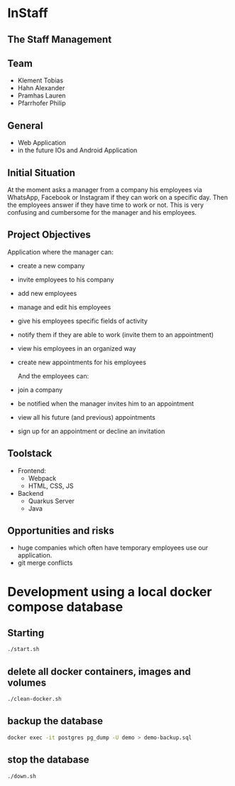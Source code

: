 # InStaff

## The Staff Management 

## Team

* Klement Tobias
* Hahn Alexander
* Pramhas Lauren
* Pfarrhofer Philip

## General

* Web Application
* in the future IOs and Android Application

## Initial Situation

At the moment asks a manager from a company his employees via WhatsApp, Facebook or Instagram if they can work on a specific day. 
Then the employees answer if they have time to work or not. This is very confusing and cumbersome for the manager and his employees.


## Project Objectives

 Application where the manager can:
* create a new company
* invite employees to his company
* add new employees
* manage and edit his employees
* give his employees specific fields of activity
* notify them if they are able to work (invite them to an appointment)
* view his employees in an organized way
* create new appointments for his employees

  And the employees can:
* join a company
* be notified when the manager invites him to an appointment
* view all his future (and previous) appointments
* sign up for an appointment or decline an invitation

## Toolstack

* Frontend:
  + Webpack
  + HTML, CSS, JS
* Backend
  + Quarkus Server
  + Java

## Opportunities and risks

* huge companies which often have temporary employees use our application.
* git merge conflicts

# Development using a local docker compose database

## Starting

```bash
./start.sh
```

## delete all docker containers, images and volumes

```bash
./clean-docker.sh
```


## backup the database

```bash
docker exec -it postgres pg_dump -U demo > demo-backup.sql
```

## stop the database

```bash
./down.sh
```

